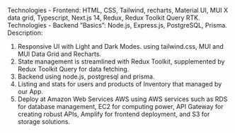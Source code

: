 Technologies - Frontend: HTML, CSS, Tailwind, recharts, Material UI, MUI X data grid, Typescript, Next.js 14, Redux, Redux Toolkit Query RTK.
Technologies - Backend ”Basics”: Node.js, Express.js, PostgreSQL, Prisma. 
Description: 
1.	Responsive UI with Light and Dark Modes. using tailwind.css, MUI and MUI Data Grid and Recharts.
2.	State management is streamlined with Redux Toolkit, supplemented by Redux Toolkit Query for data fetching.
3.	Backend using node.js, postgresql and prisma.
4.	Listing and stats for users and products of Inventory that managed by our App. 
5.	Deploy at Amazon Web Services AWS using AWS services such as RDS for database management, EC2 for computing power, API Gateway for creating robust APIs, Amplify for frontend deployment, and S3 for storage solutions.

